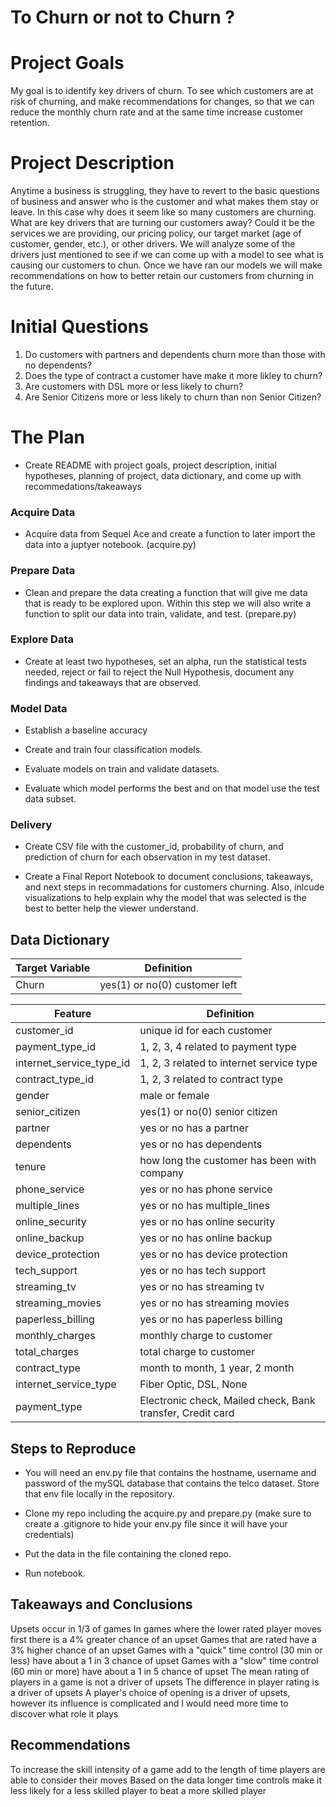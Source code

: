 # To Churn or not to Churn ?

# Project Goals

My goal is to identify key drivers of churn. To see which customers are at risk of churning, and make recommendations for changes, so that we can reduce the monthly churn rate and at the same time increase customer retention.

# Project Description

Anytime a business is struggling, they have to revert to the basic questions of business and answer who is the customer and what makes them stay or leave. In this case why does it seem like so many customers are churning. What are key drivers that are turning our customers away? Could it be the services we are providing, our pricing policy, our target market (age of customer, gender, etc.), or other drivers. We will analyze some of the drivers just mentioned to see if we can come up with a model to see what is causing our customers to chun. Once we have ran our models we will make recommendations on how to better retain our customers from churning in the future. 

# Initial Questions

 1. Do customers with partners and dependents churn more than those with no dependents?
 2. Does the type of contract a customer have make it more likley to churn?
 3. Are customers with DSL more or less likely to churn?
 4. Are Senior Citizens more or less likely to churn than non Senior Citizen?

# The Plan

 - Create README with project goals, project description, initial hypotheses, planning of project, data dictionary, and come up with recommedations/takeaways

### Acquire Data
 - Acquire data from Sequel Ace and create a function to later import the data into a juptyer notebook. (acquire.py)

### Prepare Data
 - Clean and prepare the data creating a function that will give me data that is ready to be explored upon. Within this step we will also write a function to split our data into train, validate, and test. (prepare.py) 
 
### Explore Data
 - Create at least two hypotheses, set an alpha, run the statistical tests needed, reject or fail to reject the Null Hypothesis, document any findings and takeaways that are observed.
 
### Model Data 
 - Establish a baseline accuracy
 
 - Create and train four classification models.
 
 - Evaluate models on train and validate datasets.
 
 - Evaluate which model performs the best and on that model use the test data subset.
 
### Delivery  
 - Create CSV file with the customer_id, probability of churn, and prediction of churn for each observation in my test dataset.
 
 - Create a Final Report Notebook to document conclusions, takeaways, and next steps in recommadations for customers churning. Also, inlcude visualizations to help explain why the model that was selected is the best to better help the viewer understand. 


## Data Dictionary


| Target Variable |     Definition     |
| --------------- | ------------------ |
|      Churn      | yes(1) or no(0) customer left |

| Feature  | Definition |
| ------------- | ------------- |
| customer_id  | unique id for each customer  |
| payment_type_id | 1, 2, 3, 4 related to payment type |
| internet_service_type_id | 1, 2, 3 related to internet service type |
| contract_type_id | 1, 2, 3 related to contract type |
| gender | male or female |
| senior_citizen | yes(1) or no(0) senior citizen |
| partner | yes or no has a partner | 
| dependents | yes or no has dependents |
| tenure | how long the customer has been with company |
| phone_service | yes or no has phone service |
| multiple_lines | yes or no has multiple_lines |
| online_security | yes or no has online security |
| online_backup | yes or no has online backup |
| device_protection | yes or no has device protection |
| tech_support | yes or no has tech support |
| streaming_tv | yes or no has streaming tv |
| streaming_movies | yes or no has streaming movies |
| paperless_billing | yes or no has paperless billing |
| monthly_charges | monthly charge to customer |
| total_charges | total charge to customer |
| contract_type |  month to month, 1 year, 2 month |
| internet_service_type | Fiber Optic, DSL, None | 
| payment_type | Electronic check, Mailed check, Bank transfer, Credit card |

## Steps to Reproduce

 - You will need an env.py file that contains the hostname, username and password of the mySQL database that contains the telco dataset. Store that env file locally in the repository.

- Clone my repo including the acquire.py and prepare.py (make sure to create a .gitignore to hide your env.py file since it will have your credentials)

- Put the data in the file containing the cloned repo.

- Run notebook.

## Takeaways and Conclusions

Upsets occur in 1/3 of games
In games where the lower rated player moves first there is a 4% greater chance of an upset
Games that are rated have a 3% higher chance of an upset
Games with a "quick" time control (30 min or less) have about a 1 in 3 chance of upset
Games with a "slow" time control (60 min or more) have about a 1 in 5 chance of upset
The mean rating of players in a game is not a driver of upsets
The difference in player rating is a driver of upsets
A player's choice of opening is a driver of upsets, however its influence is complicated and I would need more time to discover what role it plays


## Recommendations
To increase the skill intensity of a game add to the length of time players are able to consider their moves
Based on the data longer time controls make it less likely for a less skilled player to beat a more skilled player
